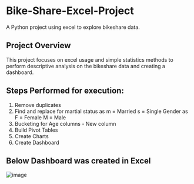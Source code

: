 # Bike-Share-Excel-Project
A Python project using excel to explore bikeshare data.

## Project Overview
This project focuses on excel usage and simple statistics methods to perform descriptive analysis on the bikeshare data and creating a dashboard.

## Steps Performed for execution:

1.  Remove duplicates
2.  Find and replace for 
  martial status as
   m = Married
   s = Single
   Gender as 
   F = Female
   M = Male
3. Bucketing for Age columns - New column
4. Build Pivot Tables
5. Create Charts 
6. Create Dashboard

## Below Dashboard was created in Excel 

![image](https://user-images.githubusercontent.com/17959366/161477841-40cecbf3-e040-4f15-b09a-08a26305ef82.png)
